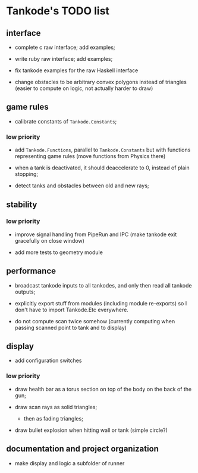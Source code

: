 Tankode's TODO list
===================


interface
---------

* complete c raw interface; add examples;

* write ruby raw interface; add examples;

* fix tankode examples for the raw Haskell interface

* change obstacles to be arbitrary convex polygons instead of triangles (easier
  to compute on logic, not actually harder to draw)


game rules
----------

* calibrate constants of `Tankode.Constants`;

### low priority

* add `Tankode.Functions`, parallel to `Tankode.Constants` but with functions
  representing game rules (move functions from Physics there)

* when a tank is deactivated, it should deaccelerate to 0, instead of plain
  stopping;

* detect tanks and obstacles between old and new rays;


stability
---------

### low priority

* improve signal handling from PipeRun and IPC
  (make tankode exit gracefully on close window)

* add more tests to geometry module


performance
-----------

* broadcast tankode inputs to all tankodes, and only then read all tankode outputs;

* explicitly export stuff from modules (including module re-exports)
  so I don't have to import Tankode.Etc everywhere.

* do not compute scan twice somehow (currently computing when passing scanned
  point to tank and to display)


display
-------

* add configuration switches

### low priority

* draw health bar as a torus section on top of the body on the back of the gun;

* draw scan rays as solid triangles;
	- then as fading triangles;

* draw bullet explosion when hitting wall or tank (simple circle?)


documentation and project organization
--------------------------------------

* make display and logic a subfolder of runner
